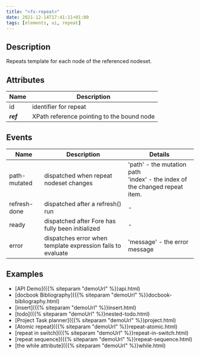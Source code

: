 ```yaml
---
title: "<fx-repeat>"
date: 2021-12-14T17:41:11+01:00
tags: [elements, ui, repeat]
---
```


## Description

Repeats template for each node of the referenced nodeset.


## Attributes

| Name | Description | 
|------|-------------| 
| id | identifier for repeat |
| ***ref*** | XPath reference pointing to the bound node | - |

## Events

| Name | Description | Details
|------|-------------|--- |
| path-mutated | dispatched when repeat nodeset changes | 'path' - the mutation path <br> 'index' - the index of the changed repeat item.
| refresh-done | dispatched after a refresh() run | - |
| ready | dispatched after Fore has fully been initialized | - |
| error | dispatches error when template expression fails to evaluate | 'message' - the error message |


## Examples

* [API Demo]({{% siteparam "demoUrl" %}}api.html)
* [docbook Bibliography]({{% siteparam "demoUrl" %}}docbook-bibliography.html)
* [insert]({{% siteparam "demoUrl" %}}insert.html)
* [todo]({{% siteparam "demoUrl" %}}nested-todo.html)
* [Project Task planner]({{% siteparam "demoUrl" %}}project.html)
* [Atomic repeat]({{% siteparam "demoUrl" %}}repeat-atomic.html)
* [repeat in switch]({{% siteparam "demoUrl" %}}repeat-in-switch.html)
* [repeat sequence]({{% siteparam "demoUrl" %}}repeat-sequence.html)
* [the while attribute]({{% siteparam "demoUrl" %}}while.html)



